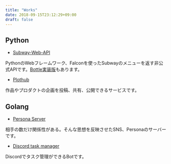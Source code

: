 ```yaml
---
title: "Works"
date: 2018-09-15T23:12:29+09:00
draft: false
---
```


## Python

+ [Subway-Web-API](http://github.com/eniehack/Subway-Web-API)

PythonのWebフレームワーク、Falconを使ったSubwayのメニューを返す非公式APIです。[Bottle実装版](http://github.com/eniehack/SWA-bottle)もあります。

+ [Plothub](http://github.com/eniehack/Pylothub)

作品やプロダクトの企画を投稿、共有、公開できるサービスです。

## Golang

+ [Persona Server](https://github.com/eniehack/Persona-Server)

相手の数だけ関係性がある。そんな思想を反映させたSNS、Personaのサーバーです。

+ [Discord task manager](https://github.com/eniehack/discord-taskmanager)

Discordでタスク管理ができるBotです。
